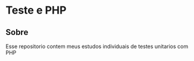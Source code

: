 # Teste e PHP

## Sobre 
Esse repositorio contem meus estudos individuais de testes unitarios com PHP


